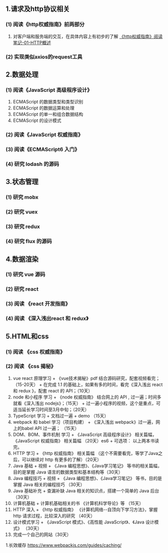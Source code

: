 ## 1.请求及http协议相关
### (1) 阅读《http权威指南》前两部分

1. 对客户端和服务端的交互，在具体内容上有初步的了解 [《http权威指南》阅读笔记-01-HTTP概述](https://github.com/yukaigmm/front-end-study/blob/master/01-request/http权威指南-阅读笔记-01-HTTP概述.md)

### (2) 实现类似axios的request工具
## 2.数据处理
### (1) 阅读《JavaScript 高级程序设计》
1.  ECMAScript 的数据类型和类型识别
2.  ECMAScript 的数据运算和处理
3.  ECMAScript 的单一和组合数据结构
4.  ECMAScript 的设计模式
### (2) 阅读《JavaScript 权威指南》
### (3) 阅读《ECMAScript6 入门》
### (4) 研究 lodash 的源码
## 3.状态管理
### (1) 研究 mobx
### (2) 研究 vuex
### (3) 研究 redux
### (4) 研究 flux 的源码
## 4.数据渲染
### (1) 研究 vue 源码
### (2) 研究 react
### (3) 阅读 《react 开发指南》
### (4) 阅读 《深入浅出react 和 redux》
## 5.HTML和css
### (1) 阅读 《css 权威指南》
### (2) 阅读 《css 揭秘》




<!-- 以下学习任务均需要有学习总结文档输出 -->
  1. vue react 原理学习
    + 《vue技术揭秘》pdf 结合源码研究，配套视频看完；（15-20天）
    + 在完成 1.1 的基础上，如果有多的时间，看完《深入浅出 react 和 redux 》，配套 react 的 API；（10天）
  2. node 和小程序 学习
    + 《node 权威指南》 结合网上的 API , 过一遍；时间多就看《深入浅出 nodejs》；（15天）
    + 过一遍小程序的视频，这个是重点，可适当延长学习时间至3月中旬；（20天）
  3. TypeScript 学习
    + 文档过一遍 + demo （15天）
  4. webpack 和 babel 学习（项目构建）
    + 《深入浅出 webpack》过一遍，网上的babel API 过一遍； （15天）
  5. DOM、BOM、事件机制 学习
    + 《JavaScript 高级程序设计》 相关篇幅， 《JavaScript 权威指南》 相关篇幅 （20天）es6
    + 可选项： 以上两本书读完。
  6. HTTP 学习
    + 《http 权威指南》 相关篇幅 （这个不需要看完，等学了Java之后，可以继续对 http 有更多的了解）（20天）
  7. Java 基础
    + 视频 + 《Java 编程思想》、《Java学习笔记》 等书的相关篇幅， 目的是掌握 Java 语言的数据类型和基本结构等（30天）
  8. Java 编程技巧
    + 视频 + 《Java 编程思想》、《Java学习笔记》 等书，目的是掌握 Java 相关的编程技巧 （30天）
  9. Java 基础补充
    + 查漏补缺 Java 相关的知识点，搭建一个简单的 Java 后台（30天）
  10. 计算机基础
    + 计算机基础相关的书 《计算机科学导论》等 （15天）
  11. HTTP 深入
    + 《http 权威指南》 《计算机网络--自顶向下学习方法》，掌握http 请求过程，比较深入的研究  （40天）
  12. 设计模式学习
    + 《JavaScript 模式》、《高性能 JavaScript》、《Java 设计模式》 （30天）
  13. 完成一个自己的网站（30天）


1.长效缓存 https://www.webpackjs.com/guides/caching/

